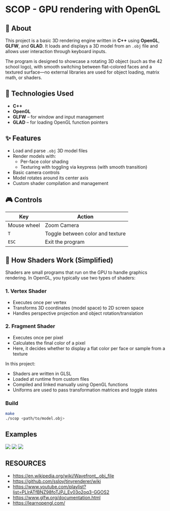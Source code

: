 # SCOP - GPU rendering with OpenGL

## 🎯 About

This project is a basic 3D rendering engine written in **C++** using **OpenGL**, **GLFW**, and **GLAD**. It loads and displays a 3D model from an `.obj` file and allows user interaction through keyboard inputs.

The program is designed to showcase a rotating 3D object (such as the 42 school logo), with smooth switching between flat-colored faces and a textured surface—no external libraries are used for object loading, matrix math, or shaders.

## 🧱 Technologies Used

- **C++**
- **OpenGL**
- **GLFW** – for window and input management
- **GLAD** – for loading OpenGL function pointers

## ✨ Features

- Load and parse `.obj` 3D model files
- Render models with:
  - Per-face color shading
  - Texturing with toggling via keypress (with smooth transition)
- Basic camera controls
- Model rotates around its center axis
- Custom shader compilation and management

## 🎮 Controls

| Key        | Action                               |
|------------|--------------------------------------|
| Mouse wheel| Zoom Camera                          |
| `T`        | Toggle between color and texture     |
| `ESC`      | Exit the program                     |

## 🧠 How Shaders Work (Simplified)

Shaders are small programs that run on the GPU to handle graphics rendering. In OpenGL, you typically use two types of shaders:

### 1. Vertex Shader
- Executes once per vertex
- Transforms 3D coordinates (model space) to 2D screen space
- Handles perspective projection and object rotation/translation

### 2. Fragment Shader
- Executes once per pixel
- Calculates the final color of a pixel
- Here, it decides whether to display a flat color per face or sample from a texture

In this project:
- Shaders are written in GLSL
- Loaded at runtime from custom files
- Compiled and linked manually using OpenGL functions
- Uniforms are used to pass transformation matrices and toggle states

### Build

```bash
make
./scop <path/to/model.obj>
```

## Examples

![](/assets/42.gif)
![](/assets/teapot.gif)
![](/assets/cow.gif)

## RESOURCES
- https://en.wikipedia.org/wiki/Wavefront_.obj_file
- https://github.com/ssloy/tinyrenderer/wiki
- https://www.youtube.com/playlist?list=PLlrATfBNZ98foTJPJ_Ev03o2oq3-GGOS2
- https://www.glfw.org/documentation.html
- https://learnopengl.com/
